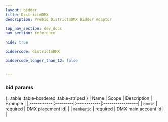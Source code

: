 ```yaml
---
layout: bidder
title: DistrictmDMX
description: Prebid DistrictmDMX Bidder Adaptor

top_nav_section: dev_docs
nav_section: reference

hide: true

biddercode: districtmDMX

biddercode_longer_than_12: false


---
```




### bid params

{: .table .table-bordered .table-striped }
| Name | Scope | Description | Example |
|:-----------|:---------|:------------|:-----------------|
| `dmxid` | required | DMX placement id| |
| `memberid` | required | DMX main account id| |
